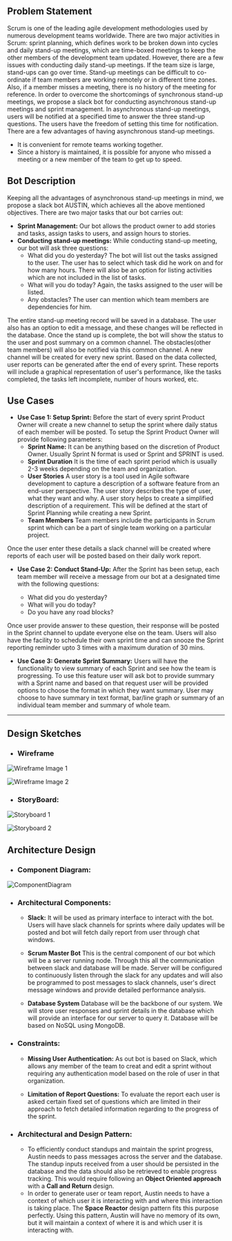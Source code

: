 ## Problem Statement
Scrum is one of the leading agile development methodologies used by numerous development teams worldwide. There are two major activities in Scrum: sprint planning, which defines work to be broken down into cycles and daily stand-up meetings, which are time-boxed meetings to keep the other members of the development team updated. However, there are a few issues with conducting daily stand-up meetings. If the team size is large, stand-ups can go over time. Stand-up meetings can be difficult to co-ordinate if team members are working remotely or in different time zones. Also, if a member misses a meeting, there is no history of the meeting for reference. In order to overcome the shortcomings of synchronous  stand-up meetings, we propose a slack bot for conducting asynchronous stand-up meetings and sprint management. In asynchronous stand-up meetings, users will be notified at a specified time to answer the three stand-up questions. The users have the freedom of setting this time for notification. There are a few advantages of having asynchronous stand-up meetings.
* It is convenient for remote teams working together. 
* Since a history is maintained, it is possible for anyone who missed a meeting or a new member of the team to get up to speed.

## Bot Description
Keeping all the advantages of asynchronous stand-up meetings in mind, we propose a slack bot AUSTIN, which achieves all the above mentioned objectives. There are two major tasks that our bot carries out: 
* **Sprint Management:** Our bot allows the product owner to add stories and tasks, assign tasks to users, and assign hours to stories. 
* **Conducting stand-up meetings:** While conducting stand-up meeting, our bot will ask three questions: 
	* What did you do yesterday? The bot will list out the tasks assigned to the user. The user has to select which task did he work 	on and for how many hours. There will also be an option for listing activities which are not included in the list of tasks.
	* What will you do today? Again, the tasks assigned to the user will be listed.
	* Any obstacles? The user can mention which team members are dependencies for him.
	
The entire stand-up meeting record will be saved in a database. The user also has an option to edit a message, and these changes will be reflected in the database. Once the stand up is complete, the bot will show the status to the user and post summary on a common channel. The obstacles(other team members) will also be notified via this common channel. A new channel will be created for every new sprint. Based on the data collected, user reports can be generated after the end of every sprint. These reports will include a graphical representation of user's performance, like the tasks completed, the tasks left incomplete, number of hours worked, etc.

## Use Cases

* **Use Case 1: Setup Sprint:** Before the start of every sprint Product Owner will create a new channel to setup the sprint where daily status of each member will be posted. To setup the Sprint Product Owner will provide following parameters:
	* **Sprint Name:** It can be anything based on the discretion of Product Owner. Usually Sprint N format is used or Sprint <DATE> and SPRINT <PURPOSE> is used.
	* **Sprint Duration** It is the time of each sprint period which is usually 2-3 weeks depending on the team and organization.
	* **User Stories** A user story is a tool used in Agile software development to capture a description of a software feature from an end-user perspective. The user story describes the type of user, what they want and why. A user story helps to create a simplified description of a requirement. This will be defined at the start of Sprint Planning while creating a new Sprint.
	* **Team Members** Team members include the participants in Scrum sprint which can be a part of single team working on a particular project. 

Once the user enter these details a slack channel will be created where reports of each user will be posted based on their daily work report.

* **Use Case 2: Conduct Stand-Up:** After the Sprint has been setup, each team member will receive a message from our bot at a designated time with the following questions:

	* What did you do yesterday?
	* What will you do today?
	* Do you have any road blocks?

Once user provide answer to these question, their response will be posted in the Sprint channel to update everyone else on the team. Users will also have the facility to schedule their own sprint time and can snooze the Sprint reporting reminder upto 3 times with a maximum duration of 30 mins.

* **Use Case 3: Generate Sprint Summary:** Users will have the functionality to view summary of each Sprint and see how the team is progressing. To use this feature user will ask bot to provide summary with a Sprint name and based on that request user will be provided options to choose the format in which they want summary. User may choose to have summary in text format, bar/line graph or summary of an individual team member and summary of whole team. 

___________

## Design Sketches

* ### Wireframe


![Wireframe Image 1](https://github.ncsu.edu/dsuri/CSC510-Project/blob/master/Milestone1/wireframe1.PNG)


![Wireframe Image 2](https://github.ncsu.edu/dsuri/CSC510-Project/blob/master/Milestone1/wireframe2.PNG) 


* ### StoryBoard:


![Storyboard 1](https://github.ncsu.edu/dsuri/CSC510-Project/blob/master/Milestone1/storyboard1.PNG)

![Storyboard 2](https://github.ncsu.edu/dsuri/CSC510-Project/blob/master/Milestone1/storyboard2.PNG)


## Architecture Design

* ### Component Diagram:

![ComponentDiagram](https://github.ncsu.edu/dsuri/CSC510-Project/blob/master/Milestone1/ComponentDiagram.png)

* ### Architectural Components:

	* **Slack:** It will be used as primary interface to interact with the bot. Users will have slack channels for sprints where daily updates will be posted and bot will fetch daily report from user through chat windows. 

	* **Scrum Master Bot** This is the central component of our bot which will be a server running node. Through this all the communication between slack and database will be made. Server will be configured to continuously listen through the slack for any updates and will also be programmed to post messages to slack channels, user's direct message windows and provide detailed performance analysis.

	* **Database System** Database will be the backbone of our system. We will store user responses and sprint details in the database which will provide an interface for our server to query it. Database will be based on NoSQL using MongoDB.

* ### Constraints:
	* **Missing User Authentication:** As out bot is based on Slack, which allows any member of the team to creat and edit a sprint without requiring any authentication model based on the role of user in that organization.

	* **Limitation of Report Questions:** To evaluate the report each user is asked certain fixed set of questions which are limited in their approach to fetch detailed information regarding to the progress of the sprint.


* ### Architectural and Design Pattern: 
	* To efficiently conduct standups and maintain the sprint progress, Austin needs to pass messages across the server and the database. The standup inputs received from a user should be persisted in the database and the data should also be retrieved to enable progress tracking. This would require following an **Object Oriented approach** with a **Call and Return** design.
	* In order to generate user or team report, Austin needs to have a context of which user it is interacting with and where this interaction is taking place. The **Space Reactor** design pattern fits this purpose perfectly. Using this pattern, Austin will have no memory of its own, but it will maintain a context of where it is and which user it is interacting with.
